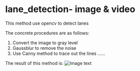 # lane_detection- image & video

This method use opencv to detect lanes</br>

The concrete procedures are as follows:
1. Convert the image to gray level
2. Gaussblur to remove the noise
3. Use Canny method to trace out the lines
......

The result of this method is:
![Image text](https://github.com/mjDelta/CV-in-ADAS-pytorch/blob/xiao/lane_detection/result_img/result.png)